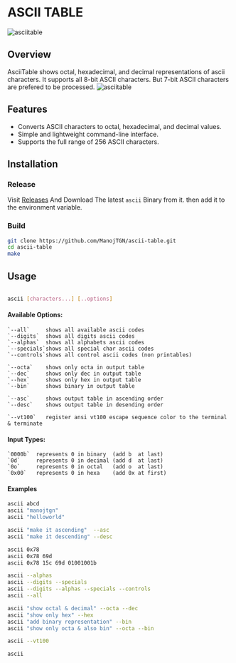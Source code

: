 # ASCII TABLE
![asciitable](https://github.com/ManojTGN/ascii-table/assets/42494649/ab86ba7e-6085-464c-9ff2-c76e6aa661e6)

## Overview
AsciiTable shows octal, hexadecimal, and decimal representations of ascii characters. It supports all 8-bit ASCII characters. But 7-bit ASCII characters are prefered to be processed.
![asciitable](https://github.com/ManojTGN/ascii-table/assets/42494649/c140c32a-6315-424a-a4cd-62924970acac)

## Features
- Converts ASCII characters to octal, hexadecimal, and decimal values.
- Simple and lightweight command-line interface.
- Supports the full range of 256 ASCII characters.

## Installation
### Release
Visit [Releases](https://github.com/ManojTGN/ascii-table/releases) And Download The latest `ascii` Binary from it. then add it to the environment variable.

### Build
```bash
git clone https://github.com/ManojTGN/ascii-table.git
cd ascii-table
make
```

## Usage
```bash

ascii [characters...] [..options]

```

#### Available Options:
    `--all`     shows all available ascii codes
    `--digits`  shows all digits ascii codes
    `--alphas`  shows all alphabets ascii codes
    `--specials`shows all special char ascii codes
    `--controls`shows all control ascii codes (non printables)
    
    `--octa`    shows only octa in output table
    `--dec`     shows only dec in output table
    `--hex`     shows only hex in output table
    `--bin`     shows binary in output table
    
    `--asc`     shows output table in ascending order
    `--desc`    shows output table in desending order
    
    `--vt100`   register ansi vt100 escape sequence color to the terminal & terminate

#### Input Types:
    `0000b`  represents 0 in binary  (add b  at last)
    `0d`     represents 0 in decimal (add d  at last)
    `0o`     represents 0 in octal   (add o  at last)
    `0x00`   represents 0 in hexa    (add 0x at first)

#### Examples
```bash
ascii abcd
ascii "manojtgn"
ascii "helloworld"

ascii "make it ascending"  --asc
ascii "make it descending" --desc

ascii 0x78
ascii 0x78 69d
ascii 0x78 15c 69d 01001001b

ascii --alphas
ascii --digits --specials
ascii --digits --alphas --specials --controls
ascii --all

ascii "show octal & decimal" --octa --dec
ascii "show only hex" --hex
ascii "add binary representation" --bin
ascii "show only octa & also bin" --octa --bin

ascii --vt100

ascii
```
